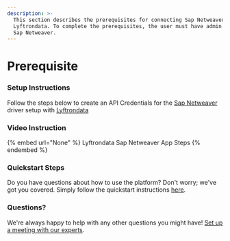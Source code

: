 ```yaml
---
description: >-
  This section describes the prerequisites for connecting Sap Netweaver to
  Lyftrondata. To complete the prerequisites, the user must have admin access to
  Sap Netweaver.
---
```


# Prerequisite

<mark style="color:blue;"></mark>

### Setup Instructions

Follow the steps below to create an API Credentials for the [Sap Netweaver](None) driver setup with [Lyftrondata](https://www.lyftrondata.com)

### Video Instruction

{% embed url="None" %}
Lyftrondata Sap Netweaver App Steps
{% endembed %}

### Quickstart Steps

Do you have questions about how to use the platform? Don't worry; we've got you covered. Simply follow the quickstart instructions [here](README.md).

### Questions? <a href="#questions" id="questions"></a>

We're always happy to help with any other questions you might have! [Set up a meeting with our experts](https://www.lyftrondata.com/book-a-meeting/).

